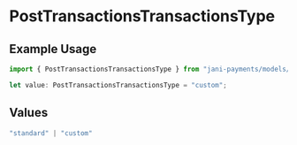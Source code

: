 # PostTransactionsTransactionsType

## Example Usage

```typescript
import { PostTransactionsTransactionsType } from "jani-payments/models/operations";

let value: PostTransactionsTransactionsType = "custom";
```

## Values

```typescript
"standard" | "custom"
```